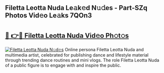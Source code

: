 ## Filetta Leotta Nuda Le𝚊k𝚎d N𝚞𝚍es - Part-SZq Photos Vid𝚎o Le𝚊ks 7QOn3

# <h2><a href="http://fbc0rva.evod.top/?m=Filetta+Leotta+Nuda">🔗 👉🔴 Filetta Leotta Nuda Vid𝚎o Ph𝚘t𝚘s</a></h2>

[![Filetta Leotta Nuda N𝚞d𝚎s](https://i.imgur.com/8V9OHl7.gif)](http://fbc0rva.evod.top/?m=Filetta+Leotta+Nuda)
Online persona Filetta Leotta Nuda and multimedia artist, celebrated for publishing dance and lifestyle material through trending dance routines and mini vlogs. The role Filetta Leotta Nuda of a public figure is to engage with and inspire the public. 
